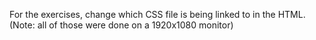 For the exercises, change which CSS file is being linked to in the HTML. (Note: all of those were done on a 1920x1080 monitor)
